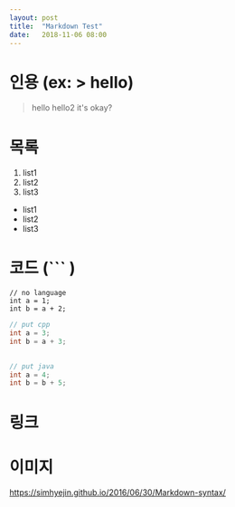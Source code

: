 ```yaml
---
layout: post
title:  "Markdown Test"
date:   2018-11-06 08:00
---
```


# 인용 (ex: > hello)
> hello
hello2
it's okay?

# 목록
1. list1
2. list2
3. list3
* list1
* list2
* list3

# 코드 (``` )
```
// no language
int a = 1;
int b = a + 2;
```
```cpp
// put cpp
int a = 3;
int b = a + 3;
    
```
```java
// put java
int a = 4;
int b = b + 5;

```
# 링크
# 이미지

https://simhyejin.github.io/2016/06/30/Markdown-syntax/